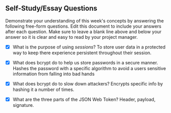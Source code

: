 ## Self-Study/Essay Questions

Demonstrate your understanding of this week's concepts by answering the following free-form questions. Edit this document to include your answers after each question. Make sure to leave a blank line above and below your answer so it is clear and easy to read by your project manager.

- [x] What is the purpose of using _sessions_?
To store user data in a protected way to keep there experience persistent throughout their session.

- [x] What does bcrypt do to help us store passwords in a secure manner.
Hashes the password with a specific algorithm to avoid a users sensitive information from falling into bad hands

- [x] What does bcrypt do to slow down attackers?
Encrypts specific info by hashing it a number of times.

- [x] What are the three parts of the JSON Web Token?
Header, payload, signature.
